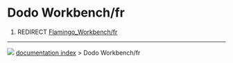 # Dodo Workbench/fr
1.  REDIRECT [Flamingo_Workbench/fr](Flamingo_Workbench/fr.md)



---
![](images/Right_arrow.png) [documentation index](../README.md) > Dodo Workbench/fr
